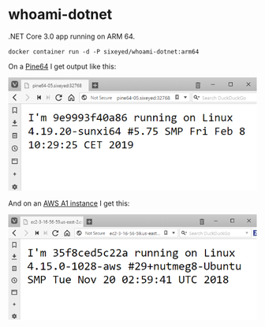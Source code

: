# whoami-dotnet

.NET Core 3.0 app running on ARM 64.

```
docker container run -d -P sixeyed/whoami-dotnet:arm64
```

On a [Pine64](https://www.pine64.org/?product=pine-a64-lts) I get output like this:

![](img/dotnet3-on-pine64.png)

And on an [AWS A1 instance](https://aws.amazon.com/ec2/instance-types/a1/) I get this:

![](img/dotnet3-on-a1.png)
